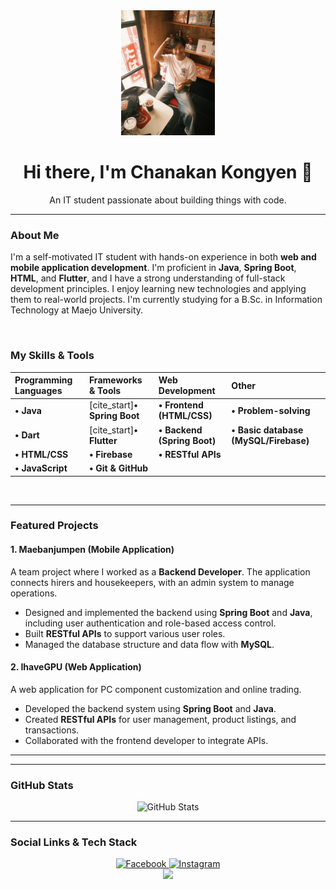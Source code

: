 <div align="center">
  <img src="https://raw.githubusercontent.com/Chanakan060703/Chanakan060703/main/profile.jpg" width="150px" alt="Chanakan's Profile Picture" />
  <h1>Hi there, I'm Chanakan Kongyen 👋</h1>
  <p>An IT student passionate about building things with code.</p>
</div>

---

### About Me

I'm a self-motivated IT student with hands-on experience in both **web and mobile application development**. I'm proficient in **Java**, **Spring Boot**, **HTML**, and **Flutter**, and I have a strong understanding of full-stack development principles. I enjoy learning new technologies and applying them to real-world projects. I'm currently studying for a B.Sc. in Information Technology at Maejo University.

<br>

### My Skills & Tools

| Programming Languages | Frameworks & Tools | Web Development | Other |
| :--- | :--- | :--- | :--- |
| **• Java**  | [cite_start]**• Spring Boot**  | **• Frontend (HTML/CSS)**  | **• Problem-solving**  |
| **• Dart**  | [cite_start]**• Flutter**  | **• Backend (Spring Boot)**  | **• Basic database (MySQL/Firebase)** |
| **• HTML/CSS**  | **• Firebase**  | **• RESTful APIs**| |
| **• JavaScript** | **• Git & GitHub**  | | |

<br>

---

### Featured Projects

#### 1. Maebanjumpen (Mobile Application)

A team project where I worked as a **Backend Developer**. The application connects hirers and housekeepers, with an admin system to manage operations.

* Designed and implemented the backend using **Spring Boot** and **Java**, including user authentication and role-based access control.
* Built **RESTful APIs** to support various user roles.
* Managed the database structure and data flow with **MySQL**.

#### 2. IhaveGPU (Web Application)

A web application for PC component customization and online trading.

* Developed the backend system using **Spring Boot** and **Java**.
* Created **RESTful APIs** for user management, product listings, and transactions.
* Collaborated with the frontend developer to integrate APIs.

---

---

### GitHub Stats

<div align="center">
  <img src="https://github-readme-stats.vercel.app/api?username=Chanakan060703&show_icons=true&theme=onedark" alt="GitHub Stats" />
</div>

---

### Social Links & Tech Stack

<div align="center">
  <a href="https://www.facebook.com/chonnakan.kongyen">
    <img src="https://img.shields.io/badge/Facebook-1877F2?style=for-the-badge&logo=facebook&logoColor=white" alt="Facebook" />
  </a>
  <a href="https://www.instagram.com/_.cnk.46_">
    <img src="https://img.shields.io/badge/Instagram-E4405F?style=for-the-badge&logo=instagram&logoColor=white" alt="Instagram" />
  </a>
  <br>
  <img src="https://skillicons.dev/icons?i=java,spring,flutter,mysql,html,css" />
</div>
